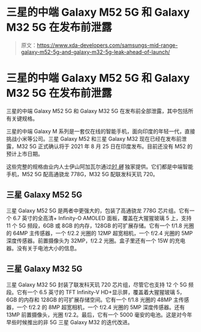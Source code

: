 # 三星的中端 Galaxy M52 5G 和 Galaxy M32 5G 在发布前泄露

> 原文：<https://www.xda-developers.com/samsungs-mid-range-galaxy-m52-5g-and-galaxy-m32-5g-leak-ahead-of-launch/>

# 三星的中端 Galaxy M52 5G 和 Galaxy M32 5G 在发布前泄露

三星的中端 Galaxy M52 5G 和 Galaxy M32 5G 在发布前全部泄露，其中包括所有关键规格。

三星的中端 Galaxy M 系列是一套仅在线的智能手机，面向印度的年轻一代，直接挑战小米等公司。三星 Galaxy M52 和三星 Galaxy M32 现在已经在发布前泄露，M32 5G 正式确认将于 2021 年 8 月 25 日在印度发布。目前还没有 M52 的预计上市日期。

这些完整的规格由业内人士伊山阿加瓦尔通过[*91 辆*](https://www.91mobiles.com/hub/samsung-galaxy-m52-m32-5g-full-specs-exclusive/) 独家提供。它们都是中端智能手机，M52 5G 配高通骁龙 778G，M32 5G 配联发科天玑 720。

## 三星 Galaxy M52 5G

三星 Galaxy M52 5G 是两者中更强大的，包装了高通骁龙 778G 芯片组。它有一个 6.7 英寸的全高清+ Infinity-O AMOLED 面板，覆盖在大猩猩玻璃 5 上，支持 11 个 5G 频段，6GB 或 8GB 的内存，128GB 的可扩展存储。它有一个 f/1.8 光圈的 64MP 主传感器，一个 f/2.2 光圈的 12MP 超宽相机，一个 f/2.4 光圈的 5MP 深度传感器。前置摄像头为 32MP，f/2.2 光圈。盒子里还有一个 15W 的充电器。没有关于电池大小的信息。

## 三星 Galaxy M32 5G

三星 Galaxy M32 5G 封装了联发科天玑 720 芯片组，尽管它也支持 12 个 5G 频段。它有一个 6.5 英寸的 TFT Infinity-V HD+显示屏，覆盖着大猩猩玻璃 5，6GB 的内存和 128GB 的可扩展存储空间。它有一个 f/1.8 光圈的 48MP 主传感器，一个 f/2.2 的 8MP 超宽相机，一个 f/2.4 光圈的 5MP 深度传感器。还有 13MP 前置摄像头，光圈 f/2.2。最后，它有一个 5000 毫安的电池。这是对今年早些时候推出的非 5G 三星 Galaxy M32 的迭代改进。
